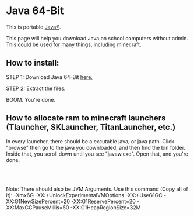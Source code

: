 <h1>Java 64-Bit</h1>
<p6>This is portable <a href="https://www.java.com/en/">Java®</a>. <p>This page will help you download Java on school computers without admin. This could be used for many things, including minecraft.<p>
<h2>How to install:</h2>
<p>STEP 1: Download Java 64-Bit <a href="https://github.com/PortableStuff/PortableStuff.GITHUB.IO/releases/download/jre_x64/Java.zip">here.</a>
<p>STEP 2: Extract the files.</p>
<p>BOOM. You're done.</p>
<h2>How to allocate ram to minecraft launchers (Tlauncher, SKLauncher, TitanLauncher, etc.)</h2>
<p>In every launcher, there should be a excutable java, or java path. Click "browse" then go to the java you downloaded, and then find the bin folder. Inside that, you scroll down until you see "javaw.exe". Open that, and you're done.</p>
<br>
<br>
<p>Note: There should also be JVM Arguments. Use this command (Copy all of it): -Xmx6G -XX:+UnlockExperimentalVMOptions -XX:+UseG1GC -XX:G1NewSizePercent=20 -XX:G1ReservePercent=20 -XX:MaxGCPauseMillis=50 -XX:G1HeapRegionSize=32M</p>
